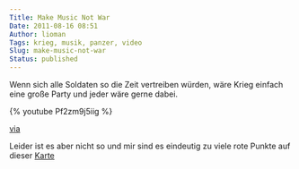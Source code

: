 ```yaml
---
Title: Make Music Not War
Date: 2011-08-16 08:51
Author: lioman
Tags: krieg, musik, panzer, video
Slug: make-music-not-war
Status: published
---
```


Wenn sich alle Soldaten so die Zeit vertreiben würden, wäre Krieg
einfach eine große Party und jeder wäre gerne dabei.

{% youtube Pf2zm9j5iig %}

[via](http://www.seitvertreib.de/2011/08/16/das-beste-was-man-mit-einem-panzer-machen-kann/)

Leider ist es aber nicht so und mir sind es eindeutig zu viele rote
Punkte auf dieser
[Karte](http://www.conflicthistory.com/#/period/2006-2011)
